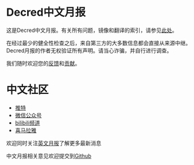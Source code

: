 # Decred中文月报

这是Decred中文月报。有关所有问题，镜像和翻译的索引，请参见[此处](https://xaur.github.io/decred-news/)。

在经过最少的健全性检查之后，来自第三方的大多数信息都会直接从来源中继。Decred月报的作者无权验证所有声明。请当心诈骗，并自行进行调查。

我们随时欢迎您的[反馈](https://github.com/xaur/decred-news/blob/docs/contributing.md#feedback)和[贡献](https://github.com/xaur/decred-news/blob/docs/contributing.md)。

# 中文社区

* [推特](https://twitter.com/DecredCN)
* [微信公众号](https://mp.weixin.qq.com/mp/profile_ext?action=home&__biz=Mzg2NTExNzc3MA==&scene=124#wechat_redirect)
* [bilibili频道](https://space.bilibili.com/425519478)
* [喜马拉雅](https://www.ximalaya.com/keji/48593357/)

欢迎同时关注[英文月报](https://github.com/xaur/decred-news)了解更多最新消息

中文月报相关意见欢迎提交到[Github](https://github.com/DominicTing/DecredCNJournal/issues)
